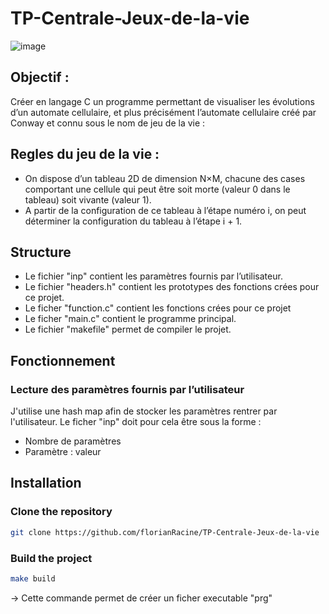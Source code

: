 # TP-Centrale-Jeux-de-la-vie

![image](https://user-images.githubusercontent.com/103432737/231158178-f646bef6-cce4-44a1-8116-d8830f9d6b49.png)


## Objectif : 

Créer en langage C un programme permettant de visualiser les évolutions d’un automate cellulaire, et plus précisément l’automate cellulaire créé par Conway et connu sous le nom de jeu de la vie :

## Regles du jeu de la vie :

* On dispose d’un tableau 2D de dimension N×M, chacune des cases comportant une cellule qui peut être
soit morte (valeur 0 dans le tableau) soit vivante (valeur 1).
* A partir de la configuration de ce tableau à l’étape numéro i, on peut déterminer la configuration du tableau à l’étape i + 1.

## Structure

* Le fichier "inp" contient les paramètres fournis par l’utilisateur.
* Le fichier "headers.h" contient les prototypes des fonctions crées pour ce projet.
* Le ficher "function.c" contient les fonctions crées pour ce projet
* Le ficher "main.c" contient le programme principal.
* Le fichier "makefile" permet de compiler le projet.

## Fonctionnement

### Lecture des paramètres fournis par l’utilisateur

J'utilise une hash map afin de stocker les paramètres rentrer par l'utilisateur.
Le ficher "inp" doit pour cela être sous la forme :
* Nombre de paramètres
* Paramètre : valeur

## Installation

### Clone the repository

```bash
git clone https://github.com/florianRacine/TP-Centrale-Jeux-de-la-vie
```

### Build the project

```bash
make build
```
-> Cette commande permet de créer un ficher executable "prg"
